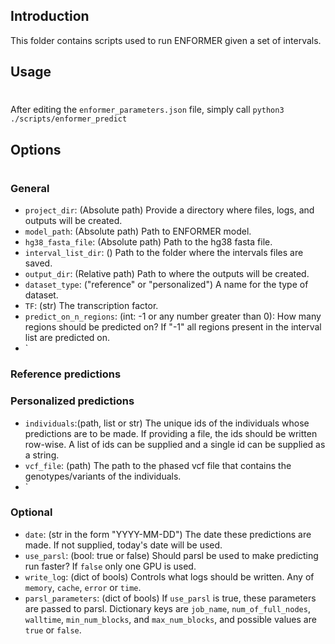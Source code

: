 ## Introduction
This folder contains scripts used to run ENFORMER given a set of intervals. 

## Usage
#
After editing the `enformer_parameters.json` file, simply call `python3 ./scripts/enformer_predict`

## Options
#
### General
- `project_dir`: (Absolute path) Provide a directory where files, logs, and outputs will be created.
- `model_path`: (Absolute path) Path to ENFORMER model.
- `hg38_fasta_file`: (Absolute path) Path to the hg38 fasta file.
- `interval_list_dir`: () Path to the folder where the intervals files are saved.
- `output_dir`: (Relative path) Path to where the outputs will be created.
- `dataset_type`: ("reference" or "personalized") A name for the type of dataset. 
- `TF`: (str) The transcription factor.
- `predict_on_n_regions`: (int: -1 or any number greater than 0): How many regions should be predicted on? If "-1" all regions present in the interval list are predicted on. 
- `

### Reference predictions

### Personalized predictions
- `individuals`:(path, list or str) The unique ids of the individuals whose predictions are to be made. If providing a file, the ids should be written row-wise. A list of ids can be supplied and a single id can be supplied as a string. 
- `vcf_file`: (path) The path to the phased vcf file that contains the genotypes/variants of the individuals. 
- `

### Optional
- `date`: (str in the form "YYYY-MM-DD") The date these predictions are made. If not supplied, today's date will be used.
- `use_parsl`: (bool: true or false) Should parsl be used to make predicting run faster? If `false` only one GPU is used. 
- `write_log`: (dict of bools) Controls what logs should be written. Any of `memory`, `cache`, `error` or `time`.
- `parsl_parameters`: (dict of bools) If `use_parsl` is true, these parameters are passed to parsl. Dictionary keys are `job_name`, `num_of_full_nodes`, `walltime`, `min_num_blocks`, and `max_num_blocks`, and possible values are `true` or `false`.
